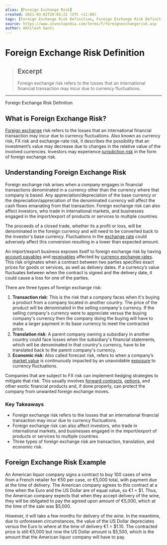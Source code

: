 ```yaml
---
alias: [Foreign Exchange Risk]
created: 2021-03-02T20:03:22 (UTC +11:00)
tags: [Foreign Exchange Risk Definition, Foreign Exchange Risk Definition]
source: https://www.investopedia.com/terms/f/foreignexchangerisk.asp
author: Akhilesh Ganti
---
```


# Foreign Exchange Risk Definition

> ## Excerpt
> Foreign exchange risk refers to the losses that an international financial transaction may incur due to currency fluctuations.

---

Foreign Exchange Risk Definition
## What is Foreign Exchange Risk?

[Foreign exchange](https://www.investopedia.com/terms/f/foreign-exchange.asp) risk refers to the losses that an international financial transaction may incur due to currency fluctuations. Also known as currency risk, FX risk and exchange-rate risk, it describes the possibility that an investment’s value may decrease due to changes in the relative value of the involved currencies. Investors may experience [jurisdiction risk](https://www.investopedia.com/terms/j/jurisdiction-risk.asp) in the form of foreign exchange risk.

## Understanding Foreign Exchange Risk

Foreign exchange risk arises when a company engages in financial transactions denominated in a currency other than the currency where that company is based. Any appreciation/depreciation of the base currency or the depreciation/appreciation of the denominated currency will affect the cash flows emanating from that transaction. Foreign exchange risk can also affect investors, who trade in international markets, and businesses engaged in the import/export of products or services to multiple countries.

The proceeds of a closed trade, whether its a profit or loss, will be denominated in the foreign currency and will need to be converted back to the investor's base currency. Fluctuations in the [exchange rate](https://www.investopedia.com/terms/e/exchangerate.asp) could adversely affect this conversion resulting in a lower than expected amount.

An import/export business exposes itself to foreign exchange risk by having [account payables](https://www.investopedia.com/terms/a/accountspayable.asp) and [receivables](https://www.investopedia.com/terms/r/receivables.asp) affected by [currency exchange rates](https://www.investopedia.com/terms/i/interestrateparity.asp). This risk originates when a contract between two parties specifies exact prices for goods or services, as well as delivery dates. If a currency’s value fluctuates between when the contract is signed and the delivery date, it could cause a loss for one of the parties.

There are three types of foreign exchange risk:

1.  **Transaction risk**: This is the risk that a company faces when it's buying a product from a company located in another country. The price of the product will be denominated in the selling company's currency. If the selling company's currency were to appreciate versus the buying company's currency then the company doing the buying will have to make a larger payment in its base currency to meet the contracted price.
2.  **Translation risk**: A parent company owning a subsidiary in another country could face losses when the subsidiary's financial statements, which will be denominated in that country's currency, have to be translated back to the parent company's currency.
3.  **Economic risk**: Also called forecast risk, refers to when a company’s [market value](https://www.investopedia.com/terms/m/marketvalue.asp) is continuously impacted by an unavoidable [exposure](https://www.investopedia.com/terms/e/economicexposure.asp) to currency fluctuations.

Companies that are subject to FX risk can implement hedging strategies to mitigate that risk. This usually involves [forward contracts](https://www.investopedia.com/terms/f/forwardcontract.asp), [options](https://www.investopedia.com/terms/o/option.asp), and other exotic financial products and, if done properly, can protect the company from unwanted foreign exchange moves.

### Key Takeaways

-   Foreign exchange risk refers to the losses that an international financial transaction may incur due to currency fluctuations.
-   Foreign exchange risk can also affect investors, who trade in international markets, and businesses engaged in the import/export of products or services to multiple countries.
-   Three types of foreign exchange risk are transaction, translation, and economic risk.

## Foreign Exchange Risk Example

An American liquor company signs a contract to buy 100 cases of wine from a French retailer for €50 per case, or €5,000 total, with payment due at the time of delivery. The American company agrees to this contract at a time when the Euro and the US Dollar are of equal value, so €1 = $1. Thus, the American company expects that when they accept delivery of the wine, they will be obligated to pay the agreed upon amount of €5,000, which at the time of the sale was $5,000.

However, it will take a few months for delivery of the wine. In the meantime, due to unforeseen circumstances, the value of the US Dollar depreciates versus the Euro to where at the time of delivery €1 = $1.10. The contracted price is still €5,000 but now the US Dollar amount is $5,500, which is the amount that the American liquor company will have to pay.
